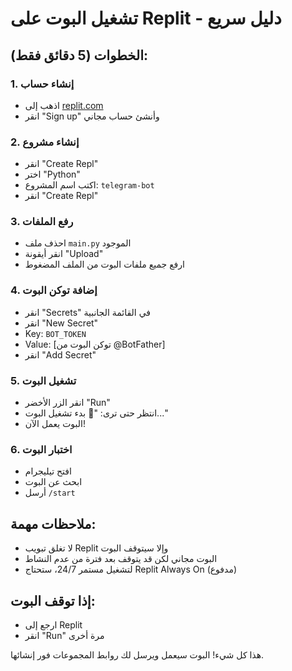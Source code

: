 # تشغيل البوت على Replit - دليل سريع

## الخطوات (5 دقائق فقط):

### 1. إنشاء حساب
- اذهب إلى [replit.com](https://replit.com)
- انقر "Sign up" وأنشئ حساب مجاني

### 2. إنشاء مشروع
- انقر "Create Repl"
- اختر "Python"
- اكتب اسم المشروع: `telegram-bot`
- انقر "Create Repl"

### 3. رفع الملفات
- احذف ملف `main.py` الموجود
- انقر أيقونة "Upload" 
- ارفع جميع ملفات البوت من الملف المضغوط

### 4. إضافة توكن البوت
- انقر "Secrets" في القائمة الجانبية
- انقر "New Secret"
- Key: `BOT_TOKEN`
- Value: [توكن البوت من @BotFather]
- انقر "Add Secret"

### 5. تشغيل البوت
- انقر الزر الأخضر "Run"
- انتظر حتى ترى: "🚀 بدء تشغيل البوت..."
- البوت يعمل الآن!

### 6. اختبار البوت
- افتح تيليجرام
- ابحث عن البوت
- أرسل `/start`

## ملاحظات مهمة:
- لا تغلق تبويب Replit وإلا سيتوقف البوت
- البوت مجاني لكن قد يتوقف بعد فترة من عدم النشاط
- لتشغيل مستمر 24/7، ستحتاج Replit Always On (مدفوع)

## إذا توقف البوت:
- ارجع إلى Replit
- انقر "Run" مرة أخرى

هذا كل شيء! البوت سيعمل ويرسل لك روابط المجموعات فور إنشائها.

